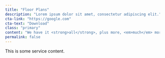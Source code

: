 ```yaml
---
title: "Floor Plans"
description: "Lorem ipsum dolor sit amet, consectetur adipiscing elit."
cta-link: "https://google.com"
cta-text: "Download"
class: "primary"
content: "We have it <strong>all</strong>, plus more, <em>much</em> more"
permalink: false
---
```


This is some service content.
